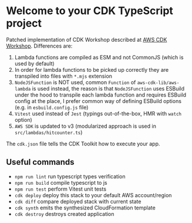 # Welcome to your CDK TypeScript project

Patched implementation of CDK Workshop described at [AWS CDK Workshop](https://cdkworkshop.com/20-typescript.html).
Differences are:
1. Lambda functions are compiled as ESM and not CommonJS (which is used by default)
2. In order for lambda functions to be picked up correctly they are transpiled into files with `*.mjs` extension
3. `NodeJSFunction` is NOT used, common `Function` of `aws-cdk-lib/aws-lambda` is used instead, the reason is that `NodeJSFunction` uses ESBuild under the hood to transpile each lambda function and requires ESBuild config at the place, I prefer common way of defining ESBuild options (e.g. in `esbuild.config.js` file)
4. `Vitest` used instead of `Jest` (typings out-of-the-box, HMR with `watch` option)
5. `AWS SDK` is updated to v3 (modularized approach is used in `src/lambdas/hitcounter.ts`)

The `cdk.json` file tells the CDK Toolkit how to execute your app.

## Useful commands

* `npm run lint`    run typescript types verification
* `npm run build`   compile typescript to js
* `npm run test`    perform Vitest unit tests
* `cdk deploy`      deploy this stack to your default AWS account/region
* `cdk diff`        compare deployed stack with current state
* `cdk synth`       emits the synthesized CloudFormation template
* `cdk destroy`     destroys created application
